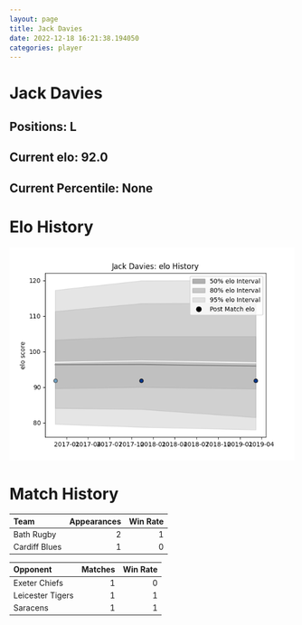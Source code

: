 ```yaml
---  
layout: page  
title: Jack Davies  
date: 2022-12-18 16:21:38.194050  
categories: player  
---
```

# Jack Davies

## Positions: L

## Current elo: 92.0

## Current Percentile: None

# Elo History


![elo history](history_JackDavies.png)
# Match History


| Team          |   Appearances |   Win Rate |
|:--------------|--------------:|-----------:|
| Bath Rugby    |             2 |          1 |
| Cardiff Blues |             1 |          0 |

| Opponent         |   Matches |   Win Rate |
|:-----------------|----------:|-----------:|
| Exeter Chiefs    |         1 |          0 |
| Leicester Tigers |         1 |          1 |
| Saracens         |         1 |          1 |